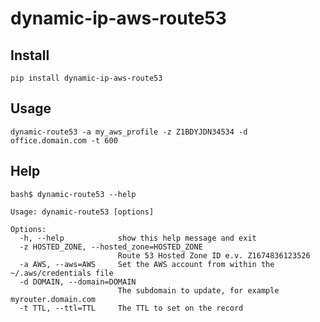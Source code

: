 # dynamic-ip-aws-route53


## Install

    pip install dynamic-ip-aws-route53

## Usage

    dynamic-route53 -a my_aws_profile -z Z1BDYJDN34534 -d office.domain.com -t 600

## Help

    bash$ dynamic-route53 --help

    Usage: dynamic-route53 [options]

    Options:
      -h, --help            show this help message and exit
      -z HOSTED_ZONE, --hosted_zone=HOSTED_ZONE
                            Route 53 Hosted Zone ID e.v. Z1674836123526
      -a AWS, --aws=AWS     Set the AWS account from within the ~/.aws/credentials file
      -d DOMAIN, --domain=DOMAIN
                            The subdomain to update, for example myrouter.domain.com
      -t TTL, --ttl=TTL     The TTL to set on the record